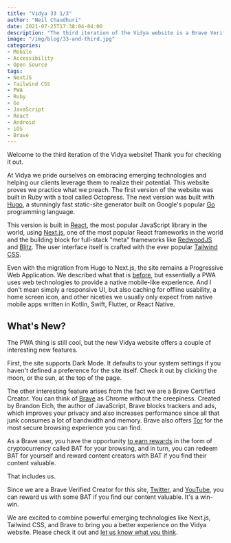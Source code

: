 ```yaml
---
title: "Vidya 33 1/3"
author: "Neil Chaudhuri"
date: 2021-07-25T17:38:04-04:00
description: "The third iteration of the Vidya website is a Brave Verified Creator PWA with Dark Mode. Let's talk about it."
image: "/img/blog/33-and-third.jpg"
categories:
- Mobile
- Accessibility
- Open Source
tags:
- NextJS
- Tailwind CSS
- PWA
- Ruby
- Go  
- JavaScript
- React
- Android
- iOS
- Brave
---
```


Welcome to the third iteration of the Vidya website! Thank you for checking it out.

At Vidya we pride ourselves on embracing emerging technologies and helping our clients leverage them to realize their
potential. This website proves we practice what we preach. The first version of the website was built in Ruby with a 
tool called Octopress. The next version was built with [Hugo](https://gohugo.io/),
a stunningly fast static-site generator built on Google's popular [Go](/tags/go) programming language.

This version is built in [React](https://reactjs.org/), the most popular JavaScript library in the world, using [Next.js](https://nextjs.org/), one
of the most popular React frameworks in the world and the building block for full-stack "meta" frameworks like [RedwoodJS](https://redwoodjs.com/) and 
[Blitz](https://blitzjs.com/). The user interface itself is crafted with the ever popular [Tailwind CSS](https://tailwindcss.com/).

Even with the migration from Hugo to Next.js, the site remains a Progressive Web Application. We described what that is 
[before](/blog/vidya-reloaded), but essentially a PWA uses web technologies to provide a native mobile-like experience. And I 
don't mean simply a responsive UI, but also caching for offline usability, a home screen icon, and other niceties we usually
only expect from native mobile apps written in Kotlin, Swift, Flutter, or React Native.

## What's New?

The PWA thing is still cool, but the new Vidya website offers a couple of interesting new features. 

First, the site supports Dark Mode. It defaults to your system settings if you haven't defined a preference for the site itself. 
Check it out by clicking the moon, or the sun, at the top of the page.

The other interesting feature arises from the fact we are a Brave Certified Creator. You can think of [Brave](https://brave.com/) 
as Chrome without the creepiness. Created by Brandon Eich, the author of JavaScript, Brave blocks trackers and ads, 
which improves your privacy and also increases performance since
all that junk consumes a lot of bandwidth and memory. Brave also offers [Tor](https://www.torproject.org/) for the most secure browsing experience
you can find.

As a Brave user, you have the opportunity [to earn rewards](https://brave.com/brave-rewards/) in the form of cryptocurrency called 
BAT for your browsing, and in turn, you can redeem BAT for yourself and reward content creators with BAT if you find their content valuable. 

That includes us.

Since we are a Brave Verified Creator for this site, [Twitter](https://twitter.com/VidyaSource), 
and [YouTube](https://www.youtube.com/channel/UC24LVc8Bb65SF6LW-SLog9A), you can reward us with some BAT if you find
our content valuable. It's a win-win.

We are excited to combine powerful emerging technologies like Next.js, Tailwind CSS, and Brave to bring you a better experience
on the Vidya website. Please check it out and [let us know what you think](/contact).


